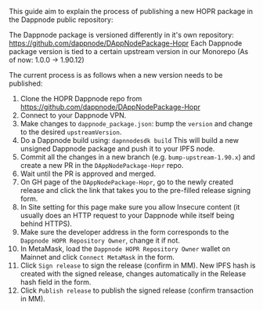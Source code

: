 This guide aim to explain the process of publishing a new HOPR package in the Dappnode public repository:

The Dappnode package is versioned differently in it's own repository: https://github.com/dappnode/DAppNodePackage-Hopr
Each Dappnode package version is tied to a certain upstream version in our Monorepo (As of now: 1.0.0 -> 1.90.12)

The current process is as follows when a new version needs to be published:

1. Clone the HOPR Dappnode repo from https://github.com/dappnode/DAppNodePackage-Hopr
2. Connect to your Dappnode VPN.
3. Make changes to `dappnode_package.json`: bump the `version` and change to the desired `upstreamVersion`.
4. Do a Dappnode build using: `dapnnodesdk build` This will build a new unsigned Dappnode package and push it to your IPFS node.
5. Commit all the changes in a new branch (e.g. `bump-upstream-1.90.x`) and create a new PR in the `DAppNodePackage-Hopr` repo.
6. Wait until the PR is approved and merged.
7. On GH page of the `DAppNodePackage-Hopr`, go to the newly created release and click the link that takes you to the pre-filled release signing form.
8. In Site setting for this page make sure you allow Insecure content (it usually does an HTTP request to your Dappnode while itself being behind HTTPS).
7. Make sure the developer address in the form corresponds to the `Dappnode HOPR Repository Owner`, change it if not.
8. In MetaMask, load the `Dappnode HOPR Repository Owner` wallet on Mainnet and click `Connect MetaMask` in the form.
9. Click `Sign release` to sign the release (confirm in MM). New IPFS hash is created with the signed release, changes automatically in the Release hash field in the form.
10. Click `Publish release` to publish the signed release (confirm transaction in MM).

